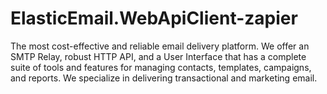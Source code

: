 # ElasticEmail.WebApiClient-zapier
The most cost-effective and reliable email delivery platform. We offer an SMTP Relay, robust HTTP API, and a User Interface that has a complete suite of tools and features for managing contacts, templates, campaigns, and reports. We specialize in delivering transactional and marketing email.